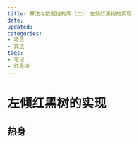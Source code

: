 ```yaml
---
title: 算法与数据结构库（二）：左倾红黑树的实现
date: 
updated: 
categories:
- 项目
- 算法
tags:
- 笔记
- 红黑树
---
```


# 左倾红黑树的实现

## 热身

